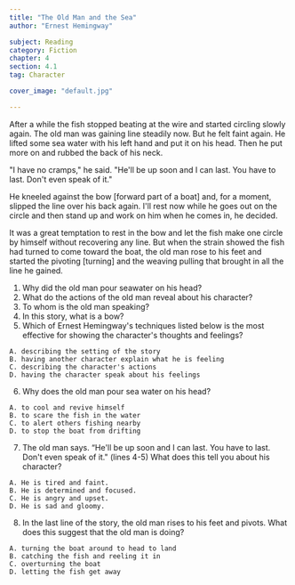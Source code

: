 ```yaml
---
title: "The Old Man and the Sea"
author: "Ernest Hemingway"

subject: Reading
category: Fiction
chapter: 4
section: 4.1
tag: Character

cover_image: "default.jpg"

---
```

After a while the fish stopped beating at the wire and started circling slowly again. The old man was gaining line steadily now. But he felt faint again. He lifted some sea water with his left hand and put it on his head. Then he put more on and rubbed the back of his neck.

"I have no cramps," he said. "He'll be up soon and I can last. You have to last. Don't even speak of it."

He kneeled against the bow [forward part of a boat] and, for a moment, slipped the line over his back again. I'll rest now while he goes out on the circle and then stand up and work on him when he comes in, he decided.

It was a great temptation to rest in the bow and let the fish make one circle by himself without recovering any line. But when the strain showed the fish had turned to come toward the boat, the old man rose to his feet and started the pivoting [turning] and the weaving pulling that brought in all the line he gained.

  1. Why did the old man pour seawater on his head?
  2. What do the actions of the old man reveal about his character?
  3. To whom is the old man speaking?
  4. In this story, what is a bow?
  5. Which of Ernest Hemingway's techniques listed below is the most effective for showing the character's thoughts and feelings?

    A. describing the setting of the story
    B. having another character explain what he is feeling
    C. describing the character's actions
    D. having the character speak about his feelings

  6. Why does the old man pour sea water on his head?

    A. to cool and revive himself
    B. to scare the fish in the water
    C. to alert others fishing nearby
    D. to stop the boat from drifting

  7. The old man says. “He'll be up soon and I can last. You have to last. Don't even speak of it." (lines 4-5) What does this tell you about his character?

    A. He is tired and faint.
    B. He is determined and focused.
    C. He is angry and upset.
    D. He is sad and gloomy.

  8. In the last line of the story, the old man rises to his feet and pivots. What does this suggest that the old man is doing?

    A. turning the boat around to head to land
    B. catching the fish and reeling it in
    C. overturning the boat
    D. letting the fish get away
